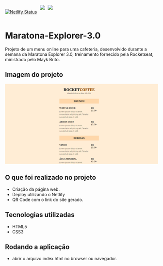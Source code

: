 <div style="display: flex; flex-direction: row">

[![Netlify Status](https://api.netlify.com/api/v1/badges/60eb0557-3cb5-4e1c-8c45-20268bd0ac4e/deploy-status)](https://app.netlify.com/sites/visionary-bienenstitch-de5727/deploys)

<img src="https://img.shields.io/badge/HTML5-E34F26?style=for-the-badge&logo=html5&logoColor=white" style="margin-left: 10px; height: 22px" />

<img src="https://img.shields.io/badge/CSS3-1572B6?style=for-the-badge&logo=css3&logoColor=white" style="margin-left: 10px; height: 22px" />

</div>

# Maratona-Explorer-3.0

Projeto de um menu online para uma cafeteria, desenvolvido durante a semana da Maratona Explorer 3.0, treinamento fornecido pela Rocketseat, ministrado pelo Mayk Brito.

## Imagem do projeto

<div align="center">
   <img src="./img/menu rocketseat.PNG" alt="imagem RocketSeatCoffee">
</div>

## O que foi realizado no projeto
* Criação da página web.
* Deploy utilizando o Netlify
* QR Code com o link do site gerado.


## Tecnologias utilizadas
* HTML5
* CSS3

## Rodando a aplicação

* abrir o arquivo index.html no browser ou navegador.

